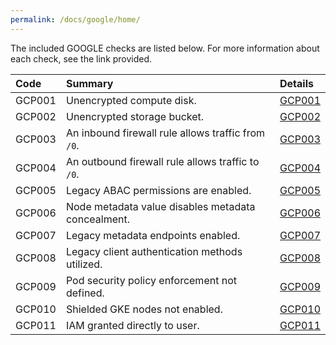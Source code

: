 ```yaml
---
permalink: /docs/google/home/
---
```


The included GOOGLE checks are listed below. For more information about each check, see the link provided.

| Code  | Summary | Details |
|:-------|:-------------|:----------|
|GCP001|Unencrypted compute disk.|[GCP001](/docs/google/GCP001)|
|GCP002|Unencrypted storage bucket.|[GCP002](/docs/google/GCP002)|
|GCP003|An inbound firewall rule allows traffic from `/0`.|[GCP003](/docs/google/GCP003)|
|GCP004|An outbound firewall rule allows traffic to `/0`.|[GCP004](/docs/google/GCP004)|
|GCP005|Legacy ABAC permissions are enabled.|[GCP005](/docs/google/GCP005)|
|GCP006|Node metadata value disables metadata concealment.|[GCP006](/docs/google/GCP006)|
|GCP007|Legacy metadata endpoints enabled.|[GCP007](/docs/google/GCP007)|
|GCP008|Legacy client authentication methods utilized.|[GCP008](/docs/google/GCP008)|
|GCP009|Pod security policy enforcement not defined.|[GCP009](/docs/google/GCP009)|
|GCP010|Shielded GKE nodes not enabled.|[GCP010](/docs/google/GCP010)|
|GCP011|IAM granted directly to user.|[GCP011](/docs/google/GCP011)|

